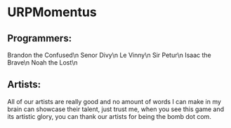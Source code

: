 # URPMomentus
## Programmers:
Brandon the Confused\n
Senor Divy\n
Le Vinny\n
Sir Petur\n
Isaac the Brave\n
Noah the Lost\n

## Artists:
All of our artists are really good and no amount of words I can make in my brain can showcase their talent, just trust me, when you see this game and its artistic glory, you can thank our artists for being the bomb dot com.
